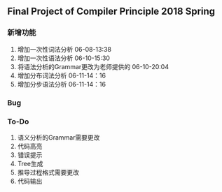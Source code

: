 ## Final Project of Compiler Principle 2018 Spring

### 新增功能

1. 增加一次性词法分析 06-08-13:38
2. 增加一次性语法分析 06-10-15:30
3. 将语法分析的Grammar更改为老师提供的 06-10-20:04
4. 增加分布词法分析 06-11-14：16
5. 增加分步语法分析 06-11-14：16

### Bug


### To-Do

1. 语义分析的Grammar需要更改
2. 代码高亮
3. 错误提示
4. Tree生成
5. 推导过程格式需要更改
6. 代码输出